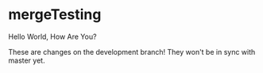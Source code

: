 # mergeTesting

Hello World, How Are You?

These are changes on the development branch! They won't be in sync with master yet.